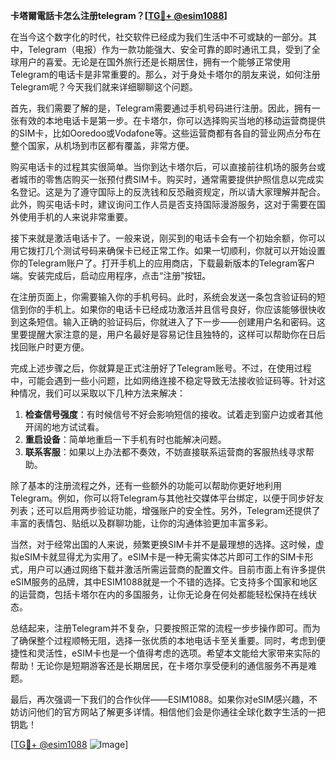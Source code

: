 **卡塔爾電話卡怎么注册telegram？[[TG💪+ @esim1088](https://t.me/s/esim1088)]**

在当今这个数字化的时代，社交软件已经成为我们生活中不可或缺的一部分。其中，Telegram（电报）作为一款功能强大、安全可靠的即时通讯工具，受到了全球用户的喜爱。无论是在国外旅行还是长期居住，拥有一个能够正常使用Telegram的电话卡是非常重要的。那么，对于身处卡塔尔的朋友来说，如何注册Telegram呢？今天我们就来详细聊聊这个问题。

首先，我们需要了解的是，Telegram需要通过手机号码进行注册。因此，拥有一张有效的本地电话卡是第一步。在卡塔尔，你可以选择购买当地的移动运营商提供的SIM卡，比如Ooredoo或Vodafone等。这些运营商都有各自的营业网点分布在整个国家，从机场到市区都有覆盖，非常方便。

购买电话卡的过程其实很简单。当你到达卡塔尔后，可以直接前往机场的服务台或者城市的零售店购买一张预付费SIM卡。购买时，通常需要提供护照信息以完成实名登记。这是为了遵守国际上的反洗钱和反恐融资规定，所以请大家理解并配合。此外，购买电话卡时，建议询问工作人员是否支持国际漫游服务，这对于需要在国外使用手机的人来说非常重要。

接下来就是激活电话卡了。一般来说，刚买到的电话卡会有一个初始余额，你可以用它拨打几个测试号码来确保卡已经正常工作。如果一切顺利，你就可以开始设置你的Telegram账户了。打开手机上的应用商店，下载最新版本的Telegram客户端。安装完成后，启动应用程序，点击“注册”按钮。

在注册页面上，你需要输入你的手机号码。此时，系统会发送一条包含验证码的短信到你的手机上。如果你的电话卡已经成功激活并且信号良好，你应该能够很快收到这条短信。输入正确的验证码后，你就进入了下一步——创建用户名和密码。这里要提醒大家注意的是，用户名最好是容易记住且独特的，这样可以帮助你在日后找回账户时更方便。

完成上述步骤之后，你就算是正式注册好了Telegram账号。不过，在使用过程中，可能会遇到一些小问题，比如网络连接不稳定导致无法接收验证码等。针对这种情况，我们可以采取以下几种方法来解决：

1. **检查信号强度**：有时候信号不好会影响短信的接收。试着走到窗户边或者其他开阔的地方试试看。
2. **重启设备**：简单地重启一下手机有时也能解决问题。
3. **联系客服**：如果以上办法都不奏效，不妨直接联系运营商的客服热线寻求帮助。

除了基本的注册流程之外，还有一些额外的功能可以帮助你更好地利用Telegram。例如，你可以将Telegram与其他社交媒体平台绑定，以便于同步好友列表；还可以启用两步验证功能，增强账户的安全性。另外，Telegram还提供了丰富的表情包、贴纸以及群聊功能，让你的沟通体验更加丰富多彩。

当然，对于经常出国的人来说，频繁更换SIM卡并不是最理想的选择。这时候，虚拟eSIM卡就显得尤为实用了。eSIM卡是一种无需实体芯片即可工作的SIM卡形式，用户可以通过网络下载并激活所需运营商的配置文件。目前市面上有许多提供eSIM服务的品牌，其中ESIM1088就是一个不错的选择。它支持多个国家和地区的运营商，包括卡塔尔在内的多国服务，让你无论身在何处都能轻松保持在线状态。

总结起来，注册Telegram并不复杂，只要按照正常的流程一步步操作即可。而为了确保整个过程顺畅无阻，选择一张优质的本地电话卡至关重要。同时，考虑到便捷性和灵活性，eSIM卡也是一个值得考虑的选项。希望本文能给大家带来实际的帮助！无论你是短期游客还是长期居民，在卡塔尔享受便利的通信服务不再是难题。

最后，再次强调一下我们的合作伙伴——ESIM1088。如果你对eSIM感兴趣，不妨访问他们的官方网站了解更多详情。相信他们会是你通往全球化数字生活的一把钥匙！

[[TG💪+ @esim1088](https://t.me/s/esim1088) ![Image](https://i.postimg.cc/4NQfJmqS/Snipaste-2025-05-13-00-14-12.png)]